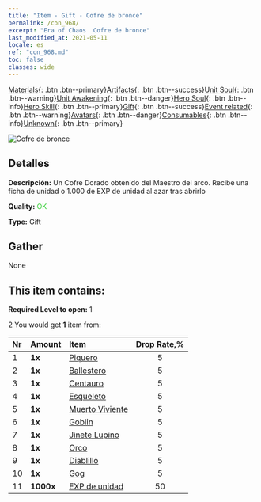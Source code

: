 ```yaml
---
title: "Item - Gift - Cofre de bronce"
permalink: /con_968/
excerpt: "Era of Chaos  Cofre de bronce"
last_modified_at: 2021-05-11
locale: es
ref: "con_968.md"
toc: false
classes: wide
---
```

 [Materials](/ItemsES/){: .btn .btn--primary}[Artifacts](/ItemsES/Artifacts/){: .btn .btn--success}[Unit Soul](/ItemsES/UnitSoul/){: .btn .btn--warning}[Unit Awakening](/ItemsES/UnitAwakening/){: .btn .btn--danger}[Hero Soul](/ItemsES/HeroSoul/){: .btn .btn--info}[Hero Skill](/ItemsES/HeroSkill/){: .btn .btn--primary}[Gift](/ItemsES/Gift/){: .btn .btn--success}[Event related](/ItemsES/Events/){: .btn .btn--warning}[Avatars](/ItemsES/Avatars/){: .btn .btn--danger}[Consumables](/ItemsES/Consumables/){: .btn .btn--info}[Unknown](/ItemsES/Unknown/){: .btn .btn--primary}

 ![Cofre de bronce](/images/t/i_50001.png)

## Detalles
 **Descripción:** Un Cofre Dorado obtenido del Maestro del arco. Recibe una ficha de unidad o 1.000 de EXP de unidad al azar tras abrirlo

 **Quality:** <span style="color: #32CD32">OK</span>

 **Type:** Gift

## Gather

  None

## This item contains:

 **Required Level to open:** 1

 2 You would get **1** item  from:

  | Nr | Amount |     Item    | Drop Rate,% |
  |:---|:-------|:------------|:---------:|
  | 1 |  **1x** | [Piquero](/ItemsES/unt_190/) | 5 | 
  | 2 |  **1x** | [Ballestero](/ItemsES/unt_191/) | 5 | 
  | 3 |  **1x** | [Centauro](/ItemsES/unt_199/) | 5 | 
  | 4 |  **1x** | [Esqueleto](/ItemsES/unt_208/) | 5 | 
  | 5 |  **1x** | [Muerto Viviente](/ItemsES/unt_209/) | 5 | 
  | 6 |  **1x** | [Goblin](/ItemsES/unt_217/) | 5 | 
  | 7 |  **1x** | [Jinete Lupino](/ItemsES/unt_218/) | 5 | 
  | 8 |  **1x** | [Orco](/ItemsES/unt_219/) | 5 | 
  | 9 |  **1x** | [Diablillo](/ItemsES/unt_226/) | 5 | 
  | 10 |  **1x** | [Gog](/ItemsES/unt_227/) | 5 | 
  | 11 |  **1000x** | [EXP de unidad](/ItemsES/con_902/) | 50 | 
